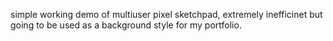 simple working demo of multiuser pixel sketchpad, extremely inefficinet but going to be used as a background style for my portfolio.
